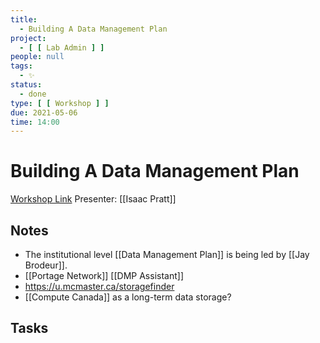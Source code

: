 ```yaml
---
title:
  - Building A Data Management Plan
project:
  - [ [ Lab Admin ] ]
people: null
tags:
  - ✨
status:
  - done
type: [ [ Workshop ] ]
due: 2021-05-06
time: 14:00
---
```


# Building A Data Management Plan

[Workshop Link](https://libcal.mcmaster.ca/calendar/library/build-dmp)
Presenter: [[Isaac Pratt]]

## Notes

- The institutional level [[Data Management Plan]] is being led by [[Jay Brodeur]].
- [[Portage Network]] [[DMP Assistant]]
- <https://u.mcmaster.ca/storagefinder>
- [[Compute Canada]] as a long-term data storage?

## Tasks